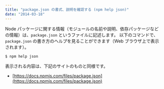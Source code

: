 ```yaml
---
title: "package.json の書式、説明を確認する (npm help json)"
date: "2014-03-18"
---
```


Node パッケージに関する情報（モジュールの名前や説明、依存パッケージなどの情報）は、`package.json` というファイルに記述します。
以下のコマンドで、`package.json` の書き方のヘルプを見ることができます（Web ブラウザ上で表示されます）。

```
$ npm help json
```

表示される内容は、下記のサイトのものと同様です。

- [https://docs.npmjs.com/files/package.json](https://docs.npmjs.com/files/package.json)

